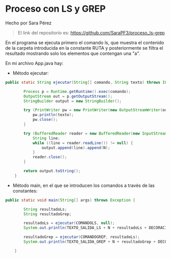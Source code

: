 # Proceso con LS y GREP

Hecho por Sara Pérez

> El link del repositorio es: <https://github.com/SaraPF3/proceso_ls-grep>

En el programa se ejecuta primero el comando ls, que muestra el contenido de la carpeta introducida en la constante RUTA y posteriormente se filtra el resultado mostrando solo los elementos que contengan una "a".

En mi archivo App.java hay:

- Método ejecutar:

```java
public static String ejecutar(String[] comando, String texto) throws IOException, Exception {

        Process p = Runtime.getRuntime().exec(comando);
        OutputStream out = p.getOutputStream();
        StringBuilder output = new StringBuilder();

        try (PrintWriter pw = new PrintWriter(new OutputStreamWriter(out))) {
            pw.println(texto);
            pw.close();
        }

        try (BufferedReader reader = new BufferedReader(new InputStreamReader(p.getInputStream()))) {
            String line;
            while ((line = reader.readLine()) != null) {
                output.append(line).append(N);
            }
            reader.close();
        }

        return output.toString();
    }
```

- Método main, en el que se introducen los comandos a través de las constantes:

```java
public static void main(String[] args) throws Exception {

        String resultadoLs;
        String resultadoGrep;

        resultadoLs = ejecutar(COMANDOLS, null);
        System.out.println(TEXTO_SALIDA_LS + N + resultadoLs + DECORACION + N);

        resultadoGrep = ejecutar(COMANDOGREP, resultadoLs);
        System.out.println(TEXTO_SALIDA_GREP + N + resultadoGrep + DECORACION);

    }
```
